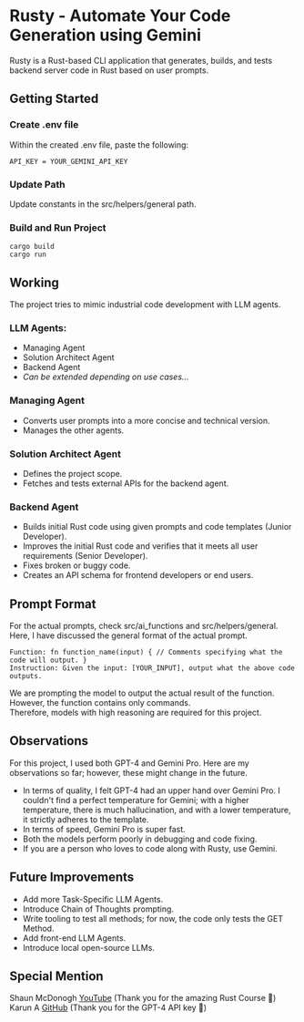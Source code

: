 # Rusty - Automate Your Code Generation using Gemini

Rusty is a Rust-based CLI application that generates, builds, and tests backend server code in Rust based on user prompts.

## Getting Started

### Create .env file

Within the created .env file, paste the following:

```plaintext
API_KEY = YOUR_GEMINI_API_KEY
```

### Update Path

Update constants in the src/helpers/general path.

### Build and Run Project

```shell
cargo build
cargo run
```

## Working

The project tries to mimic industrial code development with LLM agents.

### LLM Agents:

- Managing Agent
- Solution Architect Agent
- Backend Agent
- _Can be extended depending on use cases..._

### Managing Agent

- Converts user prompts into a more concise and technical version.
- Manages the other agents.

### Solution Architect Agent

- Defines the project scope.
- Fetches and tests external APIs for the backend agent.

### Backend Agent

- Builds initial Rust code using given prompts and code templates (Junior Developer).
- Improves the initial Rust code and verifies that it meets all user requirements (Senior Developer).
- Fixes broken or buggy code.
- Creates an API schema for frontend developers or end users.

## Prompt Format

For the actual prompts, check src/ai_functions and src/helpers/general. Here, I have discussed the general format of the actual prompt.

```
Function: fn function_name(input) { // Comments specifying what the code will output. }
Instruction: Given the input: [YOUR_INPUT], output what the above code outputs.
```

We are prompting the model to output the actual result of the function. However, the function contains only commands. <br>
Therefore, models with high reasoning are required for this project.

## Observations

For this project, I used both GPT-4 and Gemini Pro. Here are my observations so far; however, these might change in the future.

- In terms of quality, I felt GPT-4 had an upper hand over Gemini Pro. I couldn't find a perfect temperature for Gemini; with a higher temperature, there is much hallucination, and with a lower temperature, it strictly adheres to the template.
- In terms of speed, Gemini Pro is super fast.
- Both the models perform poorly in debugging and code fixing.
- If you are a person who loves to code along with Rusty, use Gemini.

## Future Improvements

- Add more Task-Specific LLM Agents.
- Introduce Chain of Thoughts prompting.
- Write tooling to test all methods; for now, the code only tests the GET Method.
- Add front-end LLM Agents.
- Introduce local open-source LLMs.

## Special Mention

Shaun McDonogh [YouTube](https://www.youtube.com/@coderaiders8722/videos) (Thank you for the amazing Rust Course 💖) <br>
Karun A [GitHub](https://github.com/Karun842002) (Thank you for the GPT-4 API key 💖)
